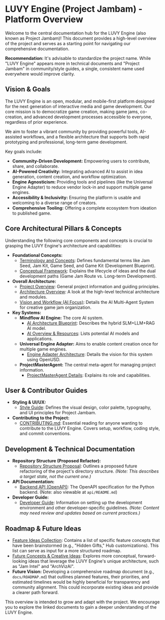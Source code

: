 # LUVY Engine (Project Jambam) - Platform Overview

Welcome to the central documentation hub for the LUVY Engine (also known as Project Jambam)! This document provides a high-level overview of the project and serves as a starting point for navigating our comprehensive documentation.

**Recommendation:** It's advisable to standardize the project name. While "LUVY Engine" appears more in technical documents and "Project Jambam" in community/style guides, a single, consistent name used everywhere would improve clarity.

## Vision & Goals

The LUVY Engine is an open, modular, and mobile-first platform designed for the next generation of interactive media and game development. Our core mission is to democratize game creation, making game jams, co-creation, and advanced development processes accessible to everyone, regardless of prior experience.

We aim to foster a vibrant community by providing powerful tools, AI-assisted workflows, and a flexible architecture that supports both rapid prototyping and professional, long-term game development.

Key goals include:
*   **Community-Driven Development:** Empowering users to contribute, share, and collaborate.
*   **AI-Powered Creativity:** Integrating advanced AI to assist in idea generation, content creation, and workflow optimization.
*   **Engine Agnosticism:** Providing tools and pipelines (like the Universal Engine Adapter) to reduce vendor lock-in and support multiple game engines.
*   **Accessibility & Inclusivity:** Ensuring the platform is usable and welcoming to a diverse range of creators.
*   **Comprehensive Tooling:** Offering a complete ecosystem from ideation to published game.

## Core Architectural Pillars & Concepts

Understanding the following core components and concepts is crucial to grasping the LUVY Engine's architecture and capabilities:

*   **Foundational Concepts:**
    *   [Terminology and Concepts](./core/terminology_and_concepts.md): Defines fundamental terms like Jam Seed, Jam Kit, Game Seed, and Game Kit (Development Blueprint).
    *   [Conceptual Framework](./core/conceptual_framework.md): Explains the lifecycle of ideas and the dual development paths (Game Jam Route vs. Long-term Development).
*   **Overall Architecture:**
    *   [Project Overview](./core/project_overview.md): General project information and guiding principles.
    *   [Architecture Overview](./core/architecture_overview.md): A look at the high-level technical architecture and modules.
    *   [Vision and Workflow (AI Focus)](./core/vision_and_workflow.md): Details the AI Multi-Agent System for creative game jam organization.
*   **Key Systems:**
    *   **Mindflow AI Engine:** The core AI system.
        *   [AI Architecture Blueprint](./features/ai/ai_architecture_blueprint.md): Describes the hybrid SLM+LLM+RAG AI model.
        *   [AI Overview & Resources](./features/ai/ai_overview.md): Lists potential AI models and applications.
    *   **Universal Engine Adapter:** Aims to enable content creation once for multiple game engines.
        *   [Engine Adapter Architecture](./features/engines/engine_adapter_architecture.md): Details the vision for this system using OpenUSD.
    *   **ProjectMasterAgent:** The central meta-agent for managing project information.
        *   [ProjectMasterAgent Details](./features/general/project_master_agent.md): Explains its role and capabilities.

## User & Contributor Guides

*   **Styling & UI/UX:**
    *   [Style Guide](./features/general/style_guide.md): Defines the visual design, color palette, typography, and UI principles for Project Jambam.
*   **Contributing to the Project:**
    *   [CONTRIBUTING.md](../CONTRIBUTING.md): Essential reading for anyone wanting to contribute to the LUVY Engine. Covers setup, workflow, coding style, and commit conventions.

## Development & Technical Documentation

*   **Repository Structure (Proposed Refactor):**
    *   [Repository Structure Proposal](./features/general/repository_structure.md): Outlines a proposed future refactoring of the project's directory structure. *(Note: This describes a target state, not the current one.)*
*   **API Documentation:**
    *   [Backend API (OpenAPI)](../api/openapi.yaml): The OpenAPI specification for the Python backend. (Note: also viewable at `api/README.md`)
*   **Developer Guide:**
    *   [Developer Guide](./development/developer_guide.md): Information on setting up the development environment and other developer-specific guidelines. *(Note: Content may need review and updates based on current practices.)*

## Roadmap & Future Ideas

*   [Feature Ideas Collection](./features/general/feature_ideas.md): Contains a list of specific feature concepts that have been brainstormed (e.g., "Hidden Gifts," Hub customizations). This list can serve as input for a more structured roadmap.
*   [Future Concepts & Creative Ideas](./FUTURE_CONCEPTS.md): Explores more conceptual, forward-looking ideas that leverage the LUVY Engine's unique architecture, such as "Jam Intel" and "ArchVizAI".
*   **Future Vision:** Developing a comprehensive roadmap document (e.g., `docs/ROADMAP.md`) that outlines planned features, their priorities, and estimated timelines would be highly beneficial for transparency and community alignment. This could incorporate existing ideas and provide a clearer path forward.

This overview is intended to grow and adapt with the project. We encourage you to explore the linked documents to gain a deeper understanding of the LUVY Engine.
